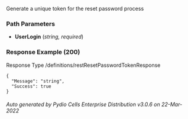 






 
Generate a unique token for the reset password process  


### Path Parameters

 - **UserLogin** (_string, required_) 




### Response Example (200)
Response Type /definitions/restResetPasswordTokenResponse

```
{
  "Message": "string",
  "Success": true
}
```




###### Auto generated by Pydio Cells Enterprise Distribution v3.0.6 on 22-Mar-2022
